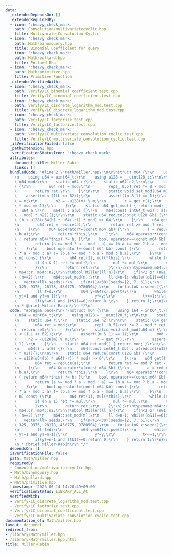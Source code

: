 ```yaml
---
data:
  _extendedDependsOn: []
  _extendedRequiredBy:
  - icon: ':heavy_check_mark:'
    path: Convolution/multivariatecyclic.hpp
    title: Multivarate Convolution Cyclic
  - icon: ':heavy_check_mark:'
    path: Math/binomquery.hpp
    title: Binomial Coefficient for query
  - icon: ':heavy_check_mark:'
    path: Math/pollard.hpp
    title: Pollard-Rho
  - icon: ':heavy_check_mark:'
    path: Math/primitive.hpp
    title: Primitive Function
  _extendedVerifiedWith:
  - icon: ':heavy_check_mark:'
    path: Verify/LC_binomial_coefficient.test.cpp
    title: Verify/LC_binomial_coefficient.test.cpp
  - icon: ':heavy_check_mark:'
    path: Verify/LC_discrete_logarithm_mod.test.cpp
    title: Verify/LC_discrete_logarithm_mod.test.cpp
  - icon: ':heavy_check_mark:'
    path: Verify/LC_factorize.test.cpp
    title: Verify/LC_factorize.test.cpp
  - icon: ':heavy_check_mark:'
    path: Verify/LC_multivariate_convolution_cyclic.test.cpp
    title: Verify/LC_multivariate_convolution_cyclic.test.cpp
  _isVerificationFailed: false
  _pathExtension: hpp
  _verificationStatusIcon: ':heavy_check_mark:'
  attributes:
    document_title: Miller-Rabin
    links: []
  bundledCode: "#line 2 \"Math/miller.hpp\"\n\r\nstruct m64 {\r\n    using i64 = int64_t;\r\
    \n    using u64 = uint64_t;\r\n    using u128 = __uint128_t;\r\n\r\n    static\
    \ u64 mod;\r\n    static u64 r;\r\n    static u64 n2;\r\n\r\n    static u64 get_r()\
    \ {\r\n        u64 ret = mod;\r\n        rep(_,0,5) ret *= 2 - mod * ret;\r\n\
    \        return ret;\r\n    }\r\n\r\n    static void set_mod(u64 m) {\r\n    \
    \    assert(m < (1LL << 62));\r\n        assert((m & 1) == 1);\r\n        mod\
    \ = m;\r\n        n2 = -u128(m) % m;\r\n        r = get_r();\r\n        assert(r\
    \ * mod == 1);\r\n    }\r\n    static u64 get_mod() { return mod; }\r\n\r\n  \
    \  u64 a;\r\n    m64() : a(0) {}\r\n    m64(const int64_t &b) : a(reduce((u128(b)\
    \ + mod) * n2)){};\r\n\r\n    static u64 reduce(const u128 &b) {\r\n        return\
    \ (b + u128(u64(b) * u64(-r)) * mod) >> 64;\r\n    }\r\n    u64 get() const {\r\
    \n        u64 ret = reduce(a);\r\n        return ret >= mod ? ret - mod : ret;\r\
    \n    }\r\n    m64 &operator*=(const m64 &b) {\r\n        a = reduce(u128(a) *\
    \ b.a);\r\n        return *this;\r\n    }\r\n    m64 operator*(const m64 &b) const\
    \ { return m64(*this) *= b; }\r\n    bool operator==(const m64 &b) const {\r\n\
    \        return (a >= mod ? a - mod : a) == (b.a >= mod ? b.a - mod : b.a);\r\n\
    \    }\r\n    bool operator!=(const m64 &b) const {\r\n        return (a >= mod\
    \ ? a - mod : a) != (b.a >= mod ? b.a - mod : b.a);\r\n    }\r\n    m64 pow(u128\
    \ n) const {\r\n        m64 ret(1), mul(*this);\r\n        while (n > 0) {\r\n\
    \        if (n & 1) ret *= mul;\r\n        mul *= mul;\r\n        n >>= 1;\r\n\
    \        }\r\n        return ret;\r\n    }\r\n};\r\ntypename m64::u64 m64::mod,\
    \ m64::r, m64::n2;\r\n\r\nbool Miller(ll n){\r\n    if(n<2 or (n&1)==0)return\
    \ (n==2);\r\n    m64::set_mod(n);\r\n    ll d=n-1; while((d&1)==0)d>>=1;\r\n \
    \   vector<ll> seeds;\r\n    if(n<(1<<30))seeds={2, 7, 61};\r\n    else seeds={2,\
    \ 325, 9375, 28178, 450775, 9780504};\r\n    for(auto& x:seeds){\r\n        if(n<=x)break;\r\
    \n        ll t=d;\r\n        m64 y=m64(x).pow(t);\r\n        while(t!=n-1 and\
    \ y!=1 and y!=n-1){\r\n            y*=y;\r\n            t<<=1;\r\n        }\r\n\
    \        if(y!=n-1 and (t&1)==0)return 0;\r\n    } return 1;\r\n}\r\n\r\n/**\r\
    \n * @brief Miller-Rabin\r\n */\n"
  code: "#pragma once\r\n\r\nstruct m64 {\r\n    using i64 = int64_t;\r\n    using\
    \ u64 = uint64_t;\r\n    using u128 = __uint128_t;\r\n\r\n    static u64 mod;\r\
    \n    static u64 r;\r\n    static u64 n2;\r\n\r\n    static u64 get_r() {\r\n\
    \        u64 ret = mod;\r\n        rep(_,0,5) ret *= 2 - mod * ret;\r\n      \
    \  return ret;\r\n    }\r\n\r\n    static void set_mod(u64 m) {\r\n        assert(m\
    \ < (1LL << 62));\r\n        assert((m & 1) == 1);\r\n        mod = m;\r\n   \
    \     n2 = -u128(m) % m;\r\n        r = get_r();\r\n        assert(r * mod ==\
    \ 1);\r\n    }\r\n    static u64 get_mod() { return mod; }\r\n\r\n    u64 a;\r\
    \n    m64() : a(0) {}\r\n    m64(const int64_t &b) : a(reduce((u128(b) + mod)\
    \ * n2)){};\r\n\r\n    static u64 reduce(const u128 &b) {\r\n        return (b\
    \ + u128(u64(b) * u64(-r)) * mod) >> 64;\r\n    }\r\n    u64 get() const {\r\n\
    \        u64 ret = reduce(a);\r\n        return ret >= mod ? ret - mod : ret;\r\
    \n    }\r\n    m64 &operator*=(const m64 &b) {\r\n        a = reduce(u128(a) *\
    \ b.a);\r\n        return *this;\r\n    }\r\n    m64 operator*(const m64 &b) const\
    \ { return m64(*this) *= b; }\r\n    bool operator==(const m64 &b) const {\r\n\
    \        return (a >= mod ? a - mod : a) == (b.a >= mod ? b.a - mod : b.a);\r\n\
    \    }\r\n    bool operator!=(const m64 &b) const {\r\n        return (a >= mod\
    \ ? a - mod : a) != (b.a >= mod ? b.a - mod : b.a);\r\n    }\r\n    m64 pow(u128\
    \ n) const {\r\n        m64 ret(1), mul(*this);\r\n        while (n > 0) {\r\n\
    \        if (n & 1) ret *= mul;\r\n        mul *= mul;\r\n        n >>= 1;\r\n\
    \        }\r\n        return ret;\r\n    }\r\n};\r\ntypename m64::u64 m64::mod,\
    \ m64::r, m64::n2;\r\n\r\nbool Miller(ll n){\r\n    if(n<2 or (n&1)==0)return\
    \ (n==2);\r\n    m64::set_mod(n);\r\n    ll d=n-1; while((d&1)==0)d>>=1;\r\n \
    \   vector<ll> seeds;\r\n    if(n<(1<<30))seeds={2, 7, 61};\r\n    else seeds={2,\
    \ 325, 9375, 28178, 450775, 9780504};\r\n    for(auto& x:seeds){\r\n        if(n<=x)break;\r\
    \n        ll t=d;\r\n        m64 y=m64(x).pow(t);\r\n        while(t!=n-1 and\
    \ y!=1 and y!=n-1){\r\n            y*=y;\r\n            t<<=1;\r\n        }\r\n\
    \        if(y!=n-1 and (t&1)==0)return 0;\r\n    } return 1;\r\n}\r\n\r\n/**\r\
    \n * @brief Miller-Rabin\r\n */"
  dependsOn: []
  isVerificationFile: false
  path: Math/miller.hpp
  requiredBy:
  - Convolution/multivariatecyclic.hpp
  - Math/binomquery.hpp
  - Math/pollard.hpp
  - Math/primitive.hpp
  timestamp: '2023-06-14 14:20:49+09:00'
  verificationStatus: LIBRARY_ALL_AC
  verifiedWith:
  - Verify/LC_discrete_logarithm_mod.test.cpp
  - Verify/LC_factorize.test.cpp
  - Verify/LC_binomial_coefficient.test.cpp
  - Verify/LC_multivariate_convolution_cyclic.test.cpp
documentation_of: Math/miller.hpp
layout: document
redirect_from:
- /library/Math/miller.hpp
- /library/Math/miller.hpp.html
title: Miller-Rabin
---
```

